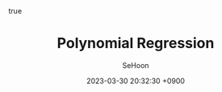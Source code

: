 ---
title: Polynomial Regression
author: SeHoon
date: 2023-03-30 20:32:30 +0900
categories: [Machine Learning, ML_Theory]
tags: [machine learning, python]
math: true
mermaid: true
---